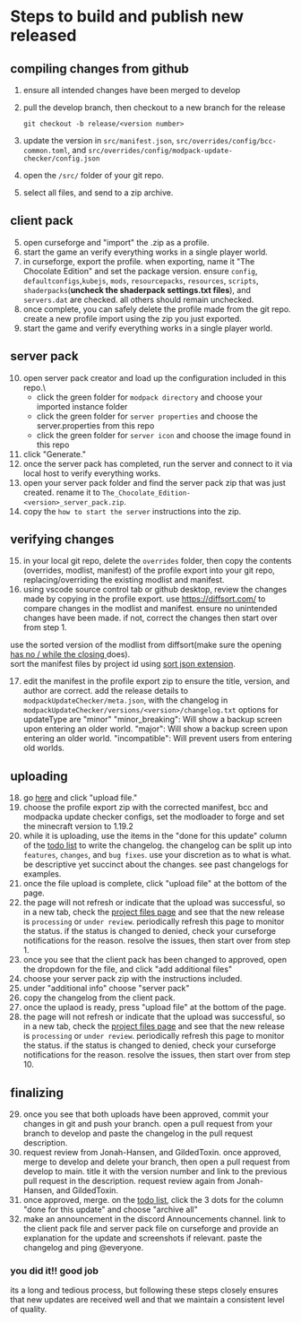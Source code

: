 # Steps to build and publish new released

## compiling changes from github

1. ensure all intended changes have been merged to develop
2. pull the develop branch, then checkout to a new branch for the release

    ```git
    git checkout -b release/<version number>
    ```
3. update the version in `src/manifest.json`, `src/overrides/config/bcc-common.toml`, and `src/overrides/config/modpack-update-checker/config.json`
4. open the `/src/` folder of your git repo.
5. select all files, and send to a zip archive.

## client pack

5. open curseforge and "import" the .zip as a profile.
6. start the game an verify everything works in a single player world.
7. in curseforge, export the profile.
  when exporting, name it "The Chocolate Edition" and set the package version. ensure `config`, `defaultconfigs`,`kubejs`, `mods`, `resourcepacks`, `resources`, `scripts`, `shaderpacks`(**uncheck the shaderpack settings.txt files**), and `servers.dat` are checked. all others should remain unchecked.
8. once complete, you can safely delete the profile made from the git repo. create a new profile import using the zip you just exported.
9. start the game and verify everything works in a single player world.

## server pack

10. open server pack creator and load up the configuration included in this repo.\
    - click the green folder for `modpack directory` and choose your imported instance folder
    - click the green folder for `server properties` and choose the server.properties from this repo
    - click the green folder for `server icon` and choose the image found in this repo
11. click "Generate."
12. once the server pack has completed, run the server and connect to it via local host to verify everything works.
13. open your server pack folder and find the server pack zip that was just created. rename it to `The_Chocolate_Edition-<version>_server_pack.zip`.
14. copy the `how to start the server` instructions into the zip.

## verifying changes

15. in your local git repo, delete the `overrides` folder, then copy the contents (overrides, modlist, manifest) of the profile export into your git repo, replacing/overriding the existing modlist and manifest.
16. using vscode source control tab or github desktop, review the changes made by copying in the profile export. use <https://diffsort.com/> to compare changes in the modlist and manifest.
  ensure no unintended changes have been made. if not, correct the changes then start over from step 1.

  use the sorted version of the modlist from diffsort(make sure the opening <u> has no / while the closing </u> does).\
  sort the manifest files by project id using [sort json extension](https://marketplace.cursorapi.com/items?itemName=Thinker.sort-json).

17. edit the manifest in the profile export zip to ensure the title, version, and author are correct.
  add the release details to `modpackUpdateChecker/meta.json`, with the changelog in `modpackUpdateChecker/versions/<version>/changelog.txt`
  options for updateType are
    "minor"
    "minor_breaking": Will show a backup screen upon entering an older world.
    "major": Will show a backup screen upon entering an older world.
    "incompatible": Will prevent users from entering old worlds.

## uploading

18. go [here](https://authors.curseforge.com/#/projects/888414/files) and click "upload file."
19. choose the profile export zip with the corrected manifest, bcc and modpacka update checker configs, set the modloader to forge and set the minecraft version to 1.19.2
20. while it is uploading, use the items in the "done for this update" column of the [todo list](https://github.com/orgs/chocolate-edition/projects/1) to write the changelog.
  the changelog can be split up into `features`, `changes`, and `bug fixes`. use your discretion as to what is what. be descriptive yet succinct about the changes. see past changelogs for examples.
21. once the file upload is complete, click "upload file" at the bottom of the page.
22. the page will not refresh or indicate that the upload was successful, so in a new tab, check the [project files page](https://authors.curseforge.com/#/projects/888414/files) and see that the new release is `processing` or `under review`. periodically refresh this page to monitor the status.
  if the status is changed to denied, check your curseforge notifications for the reason. resolve the issues, then start over from step 1.
23. once you see that the client pack has been changed to approved, open the dropdown for the file, and click "add additional files"
24. choose your server pack zip with the instructions included.
25. under "additional info" choose "server pack"
26. copy the changelog from the client pack.
27. once the uplaod is ready, press "upload file" at the bottom of the page.
28. the page will not refresh or indicate that the upload was successful, so in a new tab, check the [project files page](https://authors.curseforge.com/#/projects/888414/files) and see that the new release is `processing` or `under review`. periodically refresh this page to monitor the status.
  if the status is changed to denied, check your curseforge notifications for the reason. resolve the issues, then start over from step 10.

## finalizing

29. once you see that both uploads have been approved, commit your changes in git and push your branch. open a pull request from your branch to develop and paste the changelog in the pull request description.
30. request review from Jonah-Hansen, and GildedToxin. once approved, merge to develop and delete your branch, then open a pull request from develop to main. title it with the version number and link to the previous pull request in the description. request review again from Jonah-Hansen, and GildedToxin.
31. once approved, merge. on the [todo list](https://github.com/orgs/chocolate-edition/projects/1), click the 3 dots for the column "done for this update" and choose "archive all"
32. make an announcement in the discord Announcements channel. link to the client pack file and server pack file on curseforge and provide an explanation for the update and screenshots if relevant. paste the changelog and ping @everyone.

### you did it!! good job

its a long and tedious process, but following these steps closely ensures that new updates are received well and that we maintain a consistent level of quality.
